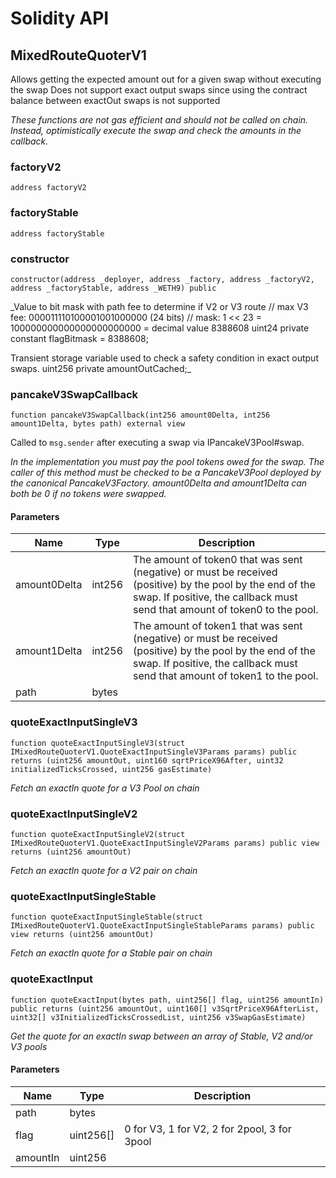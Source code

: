 # Solidity API

## MixedRouteQuoterV1

Allows getting the expected amount out for a given swap without executing the swap
Does not support exact output swaps since using the contract balance between exactOut swaps is not supported

_These functions are not gas efficient and should _not_ be called on chain. Instead, optimistically execute
the swap and check the amounts in the callback._

### factoryV2

```solidity
address factoryV2
```

### factoryStable

```solidity
address factoryStable
```

### constructor

```solidity
constructor(address _deployer, address _factory, address _factoryV2, address _factoryStable, address _WETH9) public
```

_Value to bit mask with path fee to determine if V2 or V3 route
    // max V3 fee:           000011110100001001000000 (24 bits)
    // mask:       1 << 23 = 100000000000000000000000 = decimal value 8388608
    uint24 private constant flagBitmask = 8388608;

Transient storage variable used to check a safety condition in exact output swaps.
    uint256 private amountOutCached;_

### pancakeV3SwapCallback

```solidity
function pancakeV3SwapCallback(int256 amount0Delta, int256 amount1Delta, bytes path) external view
```

Called to `msg.sender` after executing a swap via IPancakeV3Pool#swap.

_In the implementation you must pay the pool tokens owed for the swap.
The caller of this method must be checked to be a PancakeV3Pool deployed by the canonical PancakeV3Factory.
amount0Delta and amount1Delta can both be 0 if no tokens were swapped._

#### Parameters

| Name | Type | Description |
| ---- | ---- | ----------- |
| amount0Delta | int256 | The amount of token0 that was sent (negative) or must be received (positive) by the pool by the end of the swap. If positive, the callback must send that amount of token0 to the pool. |
| amount1Delta | int256 | The amount of token1 that was sent (negative) or must be received (positive) by the pool by the end of the swap. If positive, the callback must send that amount of token1 to the pool. |
| path | bytes |  |

### quoteExactInputSingleV3

```solidity
function quoteExactInputSingleV3(struct IMixedRouteQuoterV1.QuoteExactInputSingleV3Params params) public returns (uint256 amountOut, uint160 sqrtPriceX96After, uint32 initializedTicksCrossed, uint256 gasEstimate)
```

_Fetch an exactIn quote for a V3 Pool on chain_

### quoteExactInputSingleV2

```solidity
function quoteExactInputSingleV2(struct IMixedRouteQuoterV1.QuoteExactInputSingleV2Params params) public view returns (uint256 amountOut)
```

_Fetch an exactIn quote for a V2 pair on chain_

### quoteExactInputSingleStable

```solidity
function quoteExactInputSingleStable(struct IMixedRouteQuoterV1.QuoteExactInputSingleStableParams params) public view returns (uint256 amountOut)
```

_Fetch an exactIn quote for a Stable pair on chain_

### quoteExactInput

```solidity
function quoteExactInput(bytes path, uint256[] flag, uint256 amountIn) public returns (uint256 amountOut, uint160[] v3SqrtPriceX96AfterList, uint32[] v3InitializedTicksCrossedList, uint256 v3SwapGasEstimate)
```

_Get the quote for an exactIn swap between an array of Stable, V2 and/or V3 pools_

#### Parameters

| Name | Type | Description |
| ---- | ---- | ----------- |
| path | bytes |  |
| flag | uint256[] | 0 for V3, 1 for V2, 2 for 2pool, 3 for 3pool |
| amountIn | uint256 |  |

